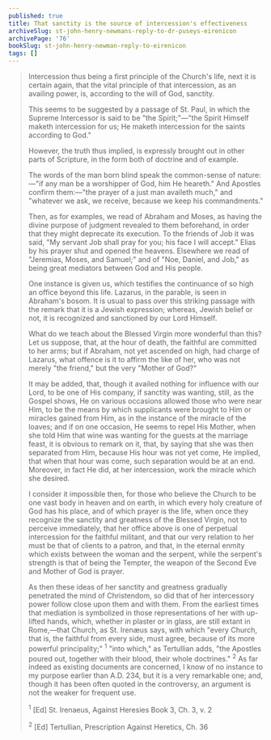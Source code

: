 ```yaml
---
published: true
title: That sanctity is the source of intercession's effectiveness
archiveSlug: st-john-henry-newmans-reply-to-dr-puseys-eirenicon
archivePage: '76'
bookSlug: st-john-henry-newman-reply-to-eirenicon
tags: []
---
```


> Intercession thus being a first principle of the Church's life, next it is certain again, that the vital principle of that intercession, as an availing power, is, according to the will of God, sanctity.
>
> This seems to be suggested by a passage of St. Paul, in which the Supreme Intercessor is said to be "the Spirit;"—"the Spirit Himself maketh intercession for us; He maketh intercession for the saints according to God."
>
> However, the truth thus implied, is expressly brought out in other parts of Scripture, in the form both of doctrine and of example.
>
> The words of the man born blind speak the common-sense of nature:—"if any man be a worshipper of God, him He heareth." And Apostles confirm them:—"the prayer of a just man availeth much," and "whatever we ask, we receive, because we keep his commandments."
>
> Then, as for examples, we read of Abraham and Moses, as having the divine purpose of judgment revealed to them beforehand, in order that they might deprecate its execution. To the friends of Job it was said, "My servant Job shall pray for you; his face I will accept." Elias by his prayer shut and opened the heavens. Elsewhere we read of "Jeremias, Moses, and Samuel;" and of "Noe, Daniel, and Job," as being great mediators between God and His people.
>
> One instance is given us, which testifies the continuance of so high an office beyond this life. Lazarus, in the parable, is seen in Abraham's bosom. It is usual to pass over this striking passage with the remark that it is a Jewish expression; whereas, Jewish belief or not, it is recognized and sanctioned by our Lord Himself.
>
> What do we teach about the Blessed Virgin more wonderful than this? Let us suppose, that, at the hour of death, the faithful are committed to her arms; but if Abraham, not yet ascended on high, had charge of Lazarus, what offence is it to affirm the like of her, who was not merely "the friend," but the very "Mother of God?"
>
> It may be added, that, though it availed nothing for influence with our Lord, to be one of His company, if sanctity was wanting, still, as the Gospel shows, He on various occasions allowed those who were near Him, to be the means by which supplicants were brought to Him or miracles gained from Him, as in the instance of the miracle of the loaves; and if on one occasion, He seems to repel His Mother, when she told Him that wine was wanting for the guests at the marriage feast, it is obvious to remark on it, that, by saying that she was then separated from Him, because His hour was not yet come, He implied, that when that hour was come, such separation would be at an end. Moreover, in fact He did, at her intercession, work the miracle which she desired.
>
> I consider it impossible then, for those who believe the Church to be one vast body in heaven and on earth, in which every holy creature of God has his place, and of which prayer is the life, when once they recognize the sanctity and greatness of the Blessed Virgin, not to perceive immediately, that her office above is one of perpetual intercession for the faithful militant, and that our very relation to her must be that of clients to a patron, and that, in the eternal enmity which exists between the woman and the serpent, while the serpent's strength is that of being the Tempter, the weapon of the Second Eve and Mother of God is prayer.
>
> As then these ideas of her sanctity and greatness gradually penetrated the mind of Christendom, so did that of her intercessory power follow close upon them and with them. From the earliest times that mediation is symbolized in those representations of her with up-lifted hands, which, whether in plaster or in glass, are still extant in Rome,—that Church, as St. Irenæus says, with which "every Church, that is, the faithful from every side, must agree, because of its more powerful principality;" <sup>1</sup> "into which," as Tertullian adds, "the Apostles poured out, together with their blood, their whole doctrines." <sup>2</sup> As far indeed as existing documents are concerned, I know of no instance to my purpose earlier than A.D. 234, but it is a very remarkable one; and, though it has been often quoted in the controversy, an argument is not the weaker for frequent use.
>
> <sup>1</sup> [Ed] St. Irenaeus, Against Heresies Book 3, Ch. 3, v. 2
>
> <sup>2</sup> [Ed] Tertullian, Prescription Against Heretics, Ch. 36
